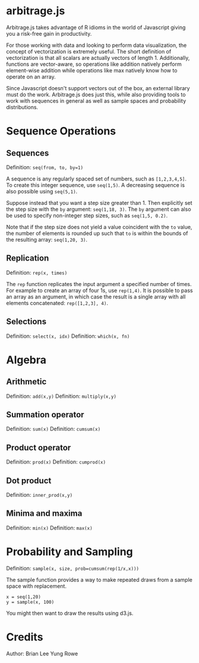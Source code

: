 arbitrage.js
============

Arbitrage.js takes advantage of R idioms in the world of Javascript giving 
you a risk-free gain in productivity.

For those working with data and looking to perform data visualization,
the concept of vectorization is extremely useful. The short definition
of vectorization is that all scalars are actually vectors of length 1.
Additionally, functions are vector-aware, so operations like addition
natively perform element-wise addition while operations like max
natively know how to operate on an array.

Since Javascript doesn't support vectors out of the box, an external library
must do the work. Arbitrage.js does just this, while also providing tools to
work with sequences in general as well as sample spaces and probability
distributions.

Sequence Operations
===================

Sequences
---------
Definition: ```seq(from, to, by=1)```

A sequence is any regularly spaced set of numbers, such as ```[1,2,3,4,5]```.
To create this integer sequence, use ```seq(1,5)```.
A decreasing sequence is also possible using ```seq(5,1)```. 

Suppose instead that you want a step size greater than 1. Then explicitly 
set the step size with the ```by``` argument: ```seq(1,18, 3)```. The
```by``` argument can also be used to specify non-integer step sizes,
such as ```seq(1,5, 0.2)```.

Note that if the step size does not yield a value coincident with the 
```to``` value, the number of elements is rounded up such that ```to```
is within the bounds of the resulting array: ```seq(1,20, 3)```.

Replication
-----------
Definition: ```rep(x, times)```

The ```rep``` function replicates the input argument a specified 
number of times. For example to create an array of four 1s, 
use ```rep(1,4)```. It is possible to pass an array as an argument,
in which case the result is a single array with all elements 
concatenated: ```rep([1,2,3], 4)```.

Selections
----------
Definition: ```select(x, idx)```
Definition: ```which(x, fn)```

Algebra
=======

Arithmetic
----------
Definition: ```add(x,y)```
Definition: ```multiply(x,y)```

Summation operator
------------------
Definition: ```sum(x)```
Definition: ```cumsum(x)```

Product operator
----------------
Definition: ```prod(x)```
Definition: ```cumprod(x)```

Dot product
-----------
Definition: ```inner_prod(x,y)```


Minima and maxima
-----------------
Definition: ```min(x)```
Definition: ```max(x)```



Probability and Sampling
========================
Definition: ```sample(x, size, prob=cumsum(rep(1/x,x)))```

The sample function provides a way to make repeated draws from a sample
space with replacement.

```
x = seq(1,20)
y = sample(x, 100)
```

You might then want to draw the results using d3.js.

Credits
=======
Author: Brian Lee Yung Rowe

